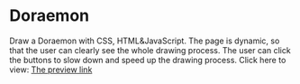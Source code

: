 # Doraemon
Draw a Doraemon with CSS, HTML&JavaScript. The page is dynamic, so that the user can clearly see the whole drawing process. The user can click the buttons to slow down and speed up the drawing process. 
Click here to view:   [The preview link](https://aqrrr.github.io/D/)
